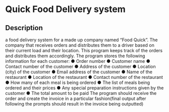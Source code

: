 # Quick Food Delivery system

## Description
a food delivery system for a made up company named “Food Quick”.
The company that receives orders and distributes them to a driver based on their current load and their location. This program keeps track of the orders and distributes them accordingly.
The program stores the following information for each customer:
● Order number
● Customer name
● Contact number of the customer
● Address of the customer
● Location (city) of the customer
● Email address of the customer
● Name of the restaurant
● Location of the restaurant
● Contact number of the restaurant
● How many of each meal is being ordered
● The list of meals being ordered and their prices
● Any special preparation instructions given by the customer
● The total amount to be paid
The program should receive the order and create the invoice in a particular fashion(final output after following the prompts should result in the invoice being outputted)
